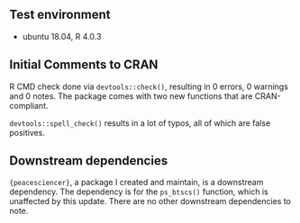 ## Test environment

- ubuntu 18.04, R 4.0.3

## Initial Comments to CRAN

R CMD check done via `devtools::check()`, resulting in 0 errors, 0 warnings and 0 notes. The package comes with two new functions that are CRAN-compliant.

`devtools::spell_check()` results in a lot of typos, all of which are false positives.

## Downstream dependencies

`{peacesciencer}`, a package I created and maintain, is a downstream dependency. The dependency is for the `ps_btscs()` function, which is unaffected by this update. There are no other downstream dependencies to note.
